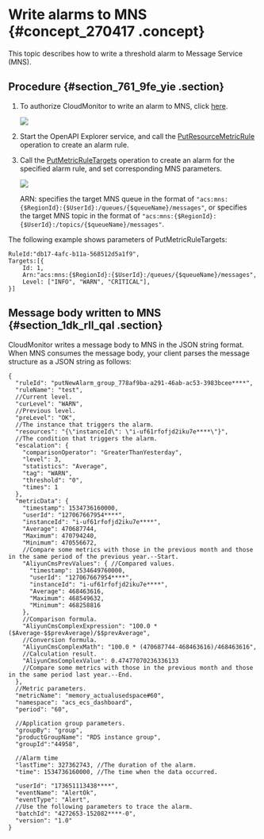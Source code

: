 # Write alarms to MNS {#concept_270417 .concept}

This topic describes how to write a threshold alarm to Message Service \(MNS\).

## Procedure {#section_761_9fe_yie .section}

1.  To authorize CloudMonitor to write an alarm to MNS, click [here](https://ram.console.aliyun.com/#/role/authorize?request=%7B%22Requests%22:%20%7B%22request1%22:%20%7B%22RoleName%22:%20%22AliyunCloudMonitorDefaultRole%22,%20%22TemplateId%22:%20%22DefaultRole%22%7D%7D,%20%22ReturnUrl%22:%20%22http:%2F%2Fcms.console.aliyun.com%2F%23%2Feventsubscription%2Ffault%22,%20%22Service%22:%20%22CloudMonitor%22%7D).

    ![](images/47776_en-US.png)

2.  Start the OpenAPI Explorer service, and call the [PutResourceMetricRule](https://api.aliyun.com/#/?product=Cms&api=PutResourceMetricRule) operation to create an alarm rule.
3.  Call the [PutMetricRuleTargets](https://api.aliyun.com/#/?product=Cms&api=PutMetricRuleTargets) operation to create an alarm for the specified alarm rule, and set corresponding MNS parameters.

    ![](images/47778_en-US.png)

    ARN: specifies the target MNS queue in the format of `"acs:mns:{$RegionId}:{$UserId}:/queues/{$queueName}/messages"`, or specifies the target MNS topic in the format of `"acs:mns:{$RegionId}:{$UserId}:/topics/{$queueName}/messages"`.


The following example shows parameters of PutMetricRuleTargets:

``` {#codeblock_swx_s3f_ada}
RuleId:"db17-4afc-b11a-568512d5a1f9",
Targets:[{
    Id: 1,
    Arn:"acs:mns:{$RegionId}:{$UserId}:/queues/{$queueName}/messages",
    Level: ["INFO", "WARN", "CRITICAL"],
}]
```

## Message body written to MNS {#section_1dk_rll_qal .section}

CloudMonitor writes a message body to MNS in the JSON string format. When MNS consumes the message body, your client parses the message structure as a JSON string as follows:

``` {#codeblock_8d1_wso_1p1 .language-json}
{
  "ruleId": "putNewAlarm_group_778af9ba-a291-46ab-ac53-3983bcee****",
  "ruleName": "test",
  //Current level.
  "curLevel": "WARN",
  //Previous level.
  "preLevel": "OK",
  //The instance that triggers the alarm.
  "resources": "{\"instanceId\": \"i-uf61rfofjd2iku7e****\"}",
  //The condition that triggers the alarm.
  "escalation": {
    "comparisonOperator": "GreaterThanYesterday",
    "level": 3,
    "statistics": "Average",
    "tag": "WARN",
    "threshold": "0",
    "times": 1
  },
  "metricData": {
    "timestamp": 1534736160000,
    "userId": "127067667954****",
    "instanceId": "i-uf61rfofjd2iku7e****",
    "Average": 470687744,
    "Maximum": 470794240,
    "Minimum": 470556672,
    //Compare some metrics with those in the previous month and those in the same period of the previous year.--Start.
    "AliyunCmsPrevValues": { //Compared values.
      "timestamp": 1534649760000,
      "userId": "127067667954****",
      "instanceId": "i-uf61rfofjd2iku7e****",
      "Average": 468463616,
      "Maximum": 468549632,
      "Minimum": 468258816
    },
    //Comparison formula.
    "AliyunCmsComplexExpression": "100.0 * ($Average-$$prevAverage)/$$prevAverage",
    //Conversion formula.
    "AliyunCmsComplexMath": "100.0 * (470687744-468463616)/468463616",
    //Calculation result.
    "AliyunCmsComplexValue": 0.47477070236336133
    //Compare some metrics with those in the previous month and those in the same period last year.--End.
  },
  //Metric parameters.
  "metricName": "memory_actualusedspace#60",
  "namespace": "acs_ecs_dashboard",
  "period": "60",

  //Application group parameters.
  "groupBy": "group",
  "productGroupName": "RDS instance group",
  "groupId":"44958",

  //Alarm time
  "lastTime": 327362743, //The duration of the alarm.
  "time": 1534736160000, //The time when the data occurred.

  "userId": "173651113438****",
  "eventName": "AlertOk",
  "eventType": "Alert",
  //Use the following parameters to trace the alarm.
  "batchId": "4272653-152082****-0",
  "version": "1.0"
}
```

